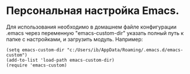 # Персональная настройка Emacs.

Для использования необходимо в домашнем файле конфигурации .emacs через переменную "emacs-custom-dir" указать полный путь к папке с настройками, и загрузить модуль. Например:

```
(setq emacs-custom-dir "c:/Users/ib/AppData/Roaming/.emacs.d/emacs-custom")
(add-to-list 'load-path emacs-custom-dir)
(require 'emacs-custom)
```